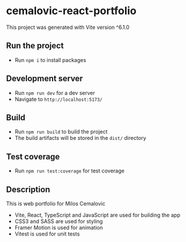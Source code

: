 # cemalovic-react-portfolio

This project was generated with Vite version ^6.1.0

## Run the project

- Run `npm i` to install packages

## Development server

- Run `npm run dev` for a dev server
- Navigate to `http://localhost:5173/`

## Build

- Run `npm run build` to build the project
- The build artifacts will be stored in the `dist/` directory

## Test coverage

- Run `npm run test:coverage` for test coverage

## Description

This is web portfolio for Milos Cemalovic

- Vite, React, TypeScript and JavaScript are used for building the app
- CSS3 and SASS are used for styling
- Framer Motion is used for animation
- Vitest is used for unit tests
